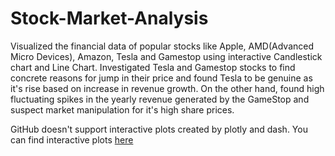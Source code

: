 # Stock-Market-Analysis

Visualized the financial data of popular stocks like Apple, AMD(Advanced Micro Devices), Amazon, Tesla and Gamestop using interactive Candlestick chart and Line Chart.
Investigated Tesla and Gamestop stocks to find concrete reasons for jump in their price and found Tesla to be genuine as it's rise based on increase in revenue growth. On the other hand, found high fluctuating spikes in the yearly revenue generated by the GameStop and suspect market manipulation for it's high share prices.

GitHub doesn't support interactive plots created by plotly and dash. You can find interactive plots [here](https://jovian.ai/omprakashp014909/extracting-stock-data-using-python-libraries)
